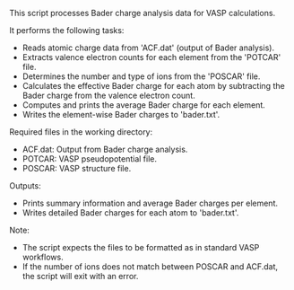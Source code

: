 This script processes Bader charge analysis data for VASP calculations.

It performs the following tasks:
- Reads atomic charge data from 'ACF.dat' (output of Bader analysis).
- Extracts valence electron counts for each element from the 'POTCAR' file.
- Determines the number and type of ions from the 'POSCAR' file.
- Calculates the effective Bader charge for each atom by subtracting the Bader charge from the valence electron count.
- Computes and prints the average Bader charge for each element.
- Writes the element-wise Bader charges to 'bader.txt'.

Required files in the working directory:
- ACF.dat: Output from Bader charge analysis.
- POTCAR: VASP pseudopotential file.
- POSCAR: VASP structure file.

Outputs:
- Prints summary information and average Bader charges per element.
- Writes detailed Bader charges for each atom to 'bader.txt'.

Note:
- The script expects the files to be formatted as in standard VASP workflows.
- If the number of ions does not match between POSCAR and ACF.dat, the script will exit with an error.
